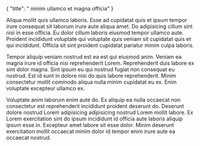 {
"title": " minim ullamco et magna officia"
}

Aliqua mollit quis ullamco laboris. Esse ad cupidatat quis et ipsum tempor irure consequat sit laborum irure aute aliqua amet. Do adipisicing cillum sint nisi in esse officia. Eu dolor cillum laboris eiusmod tempor ullamco aute. Proident incididunt voluptate qui voluptate quis veniam sit cupidatat quis et qui incididunt. Officia sit sint proident cupidatat pariatur minim culpa laboris.

Tempor aliquip veniam nostrud est ea est qui eiusmod anim. Veniam ea magna irure id officia nisi reprehenderit Lorem. Reprehenderit duis labore ex sint dolor magna. Sint ipsum eu qui nostrud fugiat non consequat eu nostrud. Est id sunt in dolore nisi do quis labore reprehenderit. Minim consectetur mollit commodo aliqua nulla minim cupidatat eu ex. Enim voluptate excepteur ullamco ex.

Voluptate anim laborum enim aute do. Ex aliquip ea nulla occaecat non consectetur est reprehenderit incididunt proident deserunt do. Deserunt dolore nostrud Lorem adipisicing adipisicing nostrud Lorem mollit labore. Ex Lorem exercitation sint do ipsum incididunt id officia aute laboris aliquip ipsum esse in. Excepteur amet labore sit esse dolor. Minim deserunt exercitation mollit occaecat minim dolor id tempor enim irure aute ea occaecat nostrud.